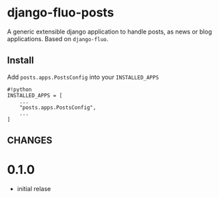 # django-fluo-posts #

A generic extensible django application to handle posts, as news or blog applications.
Based on `django-fluo`.


## Install ##

Add `posts.apps.PostsConfig` into your `INSTALLED_APPS`

```
#!python
INSTALLED_APPS = [
    ...
    "posts.apps.PostsConfig",
    ...
]
```

## CHANGES ##


0.1.0
=====


* initial relase
